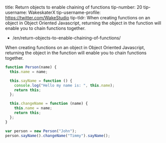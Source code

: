 title: Return objects to enable chaining of functions
tip-number: 20
tip-username: WakeskaterX
tip-username-profile: https://twitter.com/WakeStudio
tip-tldr: When creating functions on an object in Object Oriented Javascript, returning the object in the function will enable you to chain functions together.

- /en/return-objects-to-enable-chaining-of-functions/

When creating functions on an object in Object Oriented Javascript, returning the object in the function will enable you to chain functions together.

```js
function Person(name) {
  this.name = name;

  this.sayName = function () {
    console.log("Hello my name is: ", this.name);
    return this;
  };

  this.changeName = function (name) {
    this.name = name;
    return this;
  };
}

var person = new Person("John");
person.sayName().changeName("Timmy").sayName();
```
